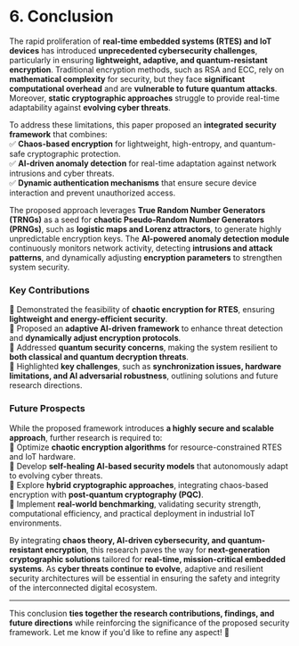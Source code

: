 # **6. Conclusion**

The rapid proliferation of **real-time embedded systems (RTES) and IoT devices** has introduced **unprecedented cybersecurity challenges**, particularly in ensuring **lightweight, adaptive, and quantum-resistant encryption**. Traditional encryption methods, such as RSA and ECC, rely on **mathematical complexity** for security, but they face **significant computational overhead** and are **vulnerable to future quantum attacks**. Moreover, **static cryptographic approaches** struggle to provide real-time adaptability against **evolving cyber threats**.

To address these limitations, this paper proposed an **integrated security framework** that combines:  
✅ **Chaos-based encryption** for lightweight, high-entropy, and quantum-safe cryptographic protection.  
✅ **AI-driven anomaly detection** for real-time adaptation against network intrusions and cyber threats.  
✅ **Dynamic authentication mechanisms** that ensure secure device interaction and prevent unauthorized access.

The proposed approach leverages **True Random Number Generators (TRNGs)** as a seed for **chaotic Pseudo-Random Number Generators (PRNGs)**, such as **logistic maps and Lorenz attractors**, to generate highly unpredictable encryption keys. The **AI-powered anomaly detection module** continuously monitors network activity, detecting **intrusions and attack patterns**, and dynamically adjusting **encryption parameters** to strengthen system security.

### **Key Contributions**

🔹 Demonstrated the feasibility of **chaotic encryption for RTES**, ensuring **lightweight and energy-efficient security**.  
🔹 Proposed an **adaptive AI-driven framework** to enhance threat detection and **dynamically adjust encryption protocols**.  
🔹 Addressed **quantum security concerns**, making the system resilient to **both classical and quantum decryption threats**.  
🔹 Highlighted **key challenges**, such as **synchronization issues, hardware limitations, and AI adversarial robustness**, outlining solutions and future research directions.

### **Future Prospects**

While the proposed framework introduces **a highly secure and scalable approach**, further research is required to:  
🔹 Optimize **chaotic encryption algorithms** for resource-constrained RTES and IoT hardware.  
🔹 Develop **self-healing AI-based security models** that autonomously adapt to evolving cyber threats.  
🔹 Explore **hybrid cryptographic approaches**, integrating chaos-based encryption with **post-quantum cryptography (PQC)**.  
🔹 Implement **real-world benchmarking**, validating security strength, computational efficiency, and practical deployment in industrial IoT environments.

By integrating **chaos theory, AI-driven cybersecurity, and quantum-resistant encryption**, this research paves the way for **next-generation cryptographic solutions** tailored for **real-time, mission-critical embedded systems**. As **cyber threats continue to evolve**, adaptive and resilient security architectures will be essential in ensuring the safety and integrity of the interconnected digital ecosystem.

---

This conclusion **ties together the research contributions, findings, and future directions** while reinforcing the significance of the proposed security framework. Let me know if you'd like to refine any aspect! 🚀